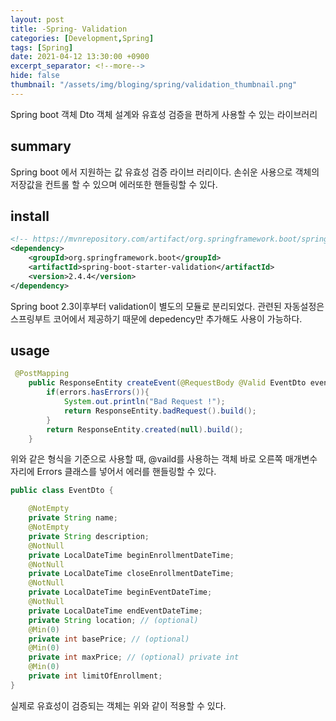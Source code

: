 ```yaml
---
layout: post
title: -Spring- Validation
categories: [Development,Spring]
tags: [Spring]
date: 2021-04-12 13:30:00 +0900
excerpt_separator: <!--more-->
hide: false
thumbnail: "/assets/img/bloging/spring/validation_thumbnail.png"
---
```


Spring boot 객체 Dto 객체 설계와 유효성 검증을 편하게 사용할 수 있는 라이브러리

<!--more-->

## summary

 Spring boot 에서 지원하는 값 유효성 검증 라이브 러리이다. 손쉬운 사용으로 객체의 저장값을 컨트롤 할 수 있으며 에러또한 핸들링할 수 있다.



## install

```xml
<!-- https://mvnrepository.com/artifact/org.springframework.boot/spring-boot-starter-validation -->
<dependency>
    <groupId>org.springframework.boot</groupId>
    <artifactId>spring-boot-starter-validation</artifactId>
    <version>2.4.4</version>
</dependency>

```

Spring boot 2.3이후부터 validation이 별도의 모듈로 분리되었다. 관련된 자동설정은 스프링부트 코어에서 제공하기 때문에 depedency만 추가해도 사용이 가능하다.



## usage

```java
 @PostMapping
    public ResponseEntity createEvent(@RequestBody @Valid EventDto eventDto, Errors errors){
        if(errors.hasErrors()){
            System.out.println("Bad Request !");
            return ResponseEntity.badRequest().build();
        }
        return ResponseEntity.created(null).build();
    }
```

위와 같은 형식을 기준으로 사용할 때, @vaild를 사용하는 객체 바로 오른쪽 매개변수 자리에 Errors 클래스를 넣어서  에러를 핸들링할 수 있다.

```java
public class EventDto {

    @NotEmpty
    private String name;
    @NotEmpty
    private String description;
    @NotNull
    private LocalDateTime beginEnrollmentDateTime;
    @NotNull
    private LocalDateTime closeEnrollmentDateTime;
    @NotNull
    private LocalDateTime beginEventDateTime;
    @NotNull
    private LocalDateTime endEventDateTime;
    private String location; // (optional)
    @Min(0)
    private int basePrice; // (optional)
    @Min(0)
    private int maxPrice; // (optional) private int
    @Min(0)
    private int limitOfEnrollment;
}
```

실제로 유효성이 검증되는 객체는 위와 같이 적용할 수 있다.
